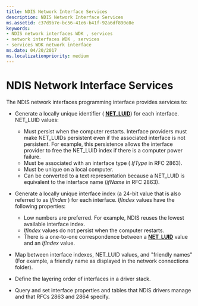 ```yaml
---
title: NDIS Network Interface Services
description: NDIS Network Interface Services
ms.assetid: c37d9b7e-bc56-41e6-b41f-92a6df890e8e
keywords:
- NDIS network interfaces WDK , services
- network interfaces WDK , services
- services WDK network interface
ms.date: 04/20/2017
ms.localizationpriority: medium
---
```


# NDIS Network Interface Services





The NDIS network interfaces programming interface provides services to:

-   Generate a locally unique identifier ( [**NET\_LUID**](/windows/desktop/api/ifdef/ns-ifdef-net_luid_lh)) for each interface. NET\_LUID values:
    -   Must persist when the computer restarts. Interface providers must make NET\_LUIDs persistent even if the associated interface is not persistent. For example, this persistence allows the interface provider to free the NET\_LUID index if there is a computer power failure.
    -   Must be associated with an interface type ( *IfType* in RFC 2863).
    -   Must be unique on a local computer.
    -   Can be converted to a text representation because a NET\_LUID is equivalent to the interface name (*ifName* in RFC 2863).
-   Generate a locally unique interface index (a 24-bit value that is also referred to as *IfIndex* ) for each interface. *IfIndex* values have the following properties:
    -   Low numbers are preferred. For example, NDIS reuses the lowest available interface index.
    -   *IfIndex* values do not persist when the computer restarts.
    -   There is a one-to-one correspondence between a [**NET\_LUID**](/windows/desktop/api/ifdef/ns-ifdef-net_luid_lh) value and an *IfIndex* value.
-   Map between interface indexes, NET\_LUID values, and "friendly names" (For example, a friendly name as displayed in the network connections folder).

-   Define the layering order of interfaces in a driver stack.

-   Query and set interface properties and tables that NDIS drivers manage and that RFCs 2863 and 2864 specify.

 

